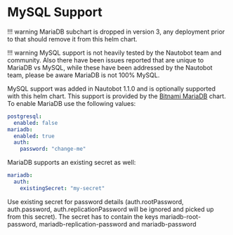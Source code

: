 # MySQL Support

!!! warning
    MariaDB subchart is dropped in version 3, any deployment prior to that should remove it from this helm chart.

!!! warning
    MySQL support is not heavily tested by the Nautobot team and community.  Also there have been issues reported that are unique to MariaDB vs MySQL, while these have been addressed by the Nautobot team, please be aware MariaDB is not 100% MySQL.

MySQL support was added in Nautobot 1.1.0 and is optionally supported with this helm chart.  This support is provided by the [Bitnami MariaDB](https://github.com/bitnami/charts/tree/master/bitnami/mariadb) chart.  To enable MariaDB use the following values:

```yaml
postgresql:
  enabled: false
mariadb:
  enabled: true
  auth:
    password: "change-me"
```

MariaDB supports an existing secret as well:

```yaml
mariadb:
  auth:
    existingSecret: "my-secret"
```

Use existing secret for password details (auth.rootPassword, auth.password, auth.replicationPassword will be ignored and picked up from this secret). The secret has to contain the keys mariadb-root-password, mariadb-replication-password and mariadb-password

